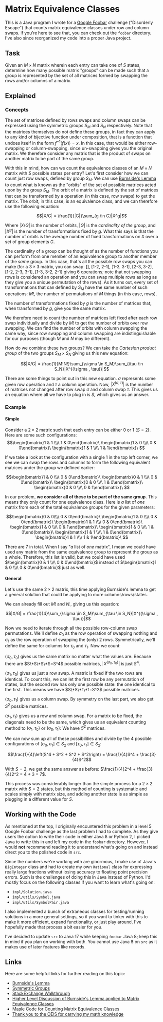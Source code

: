 # Matrix Equivalence Classes
This is a Java program I wrote for a [Google Foobar](https://google.com/foobar) challenge ("Disorderly Escape") that counts matrix equivalence classes under row and column swaps. If you're here to see that, you can check out the `foobar` directory. I've also since reorganized my code into a proper Java project.

## Task
Given an $M\times N$ matrix wherein each entry can take one of $S$ states, determine how many possible matrix "groups" can be made such that a group is represented by the set of all matrices formed by swapping the rows and/or columns of a matrix.

## Explained
### Concepts
The set of matrices defined by rows swaps and column swaps can be expressed using the symmetric groups $S_M$ and $S_N$ respectively. Note that the matrices themselves do not define these groups, in fact they can apply to any kind of bijective function under composition, that is a function that undoes itself in the form $f^{-1}(f(x)) = x$. In this case, that would be either row-swapping or column-swapping, since un-swapping gives you the original matrix. We therefore consider any matrix that is the product of swaps on another matrix to be part of the same group.

With this in mind, how can we count the equivalence classes of an $M\times N$ matrix with $S$ possible states per entry? Let's first consider how we can count just row swaps, defined by group $S_M$. We can use [Burnside's Lemma](https://en.wikipedia.org/wiki/Burnside%27s_lemma) to count what is known as the "orbits" of the set of possible matrices acted upon by the group $S_M$. The orbit of a matrix is defined by the set of matrices that can be transformed by a operation (in this case, row swaps) to get the matrix. The orbit, in this case, is an equivalence class, and we can therefore use the following equation:

$$|X/G| = \frac{1}{|G|}\sum_{g \in G}|X^g|$$

Where $|X/G|$ is the number of orbits, $|G|$ is the *cardinality of the group*, and $|X^g|$ is the number of transformations fixed by $g$. What this says is that the number of orbits is the average number of fixed transformations on $X$ over a set of group elements $G$.

The cardinality of a group can be thought of as the number of functions you can perform from one member of an equivalence group to another member of the *same* group. In this case, that's all the possible row swaps you can make (for a $3\times 3$ matrix, you can swap: [], [1-2, 2-1], [1-3, 3-1], [2-3, 3-2], [1-2, 2-3, 3-1], [1-3, 3-2, 2-1] giving 6 operations; note that not swapping rows is considered an operation and you can swap multiple rows as long as they give you a unique permutation of the rows). As it turns out, every set of transformations that can defined by $S_M$ have the same number of such operations: $M!$, the number of permutations of $M$ things (in this case, rows).

The number of transformations fixed by $g$ is the number of matrices that, when transformed by $g$, give you the same matrix.

We therefore need to count the number of matrices left fixed after each row swap individually and divide by $M!$ to get the number of orbits over row swapping. We can find the number of orbits with column swapping the same way, since row swapping and column swapping are indistinguishable for our purposes (though $M$ and $N$ may be different).

How do we combine these two groups? We can take the *Cartesian product group* of the two groups $S_M\times S_N$ giving us this new equation:

$$|X/G| = \frac{1}{M!N!}\sum_{\sigma \in S_M}\sum_{\tau \in S_N}|X^{(\sigma , \tau)}|$$

There are some things to point out in this new equation. $\sigma$ represents some given row operation and $\tau$ a column operation. Now, $|X^{(\sigma, \tau)}|$ is the number of matrices not changed after row swap $\sigma$ and column swap $\tau$. This gives us an equation where all we have to plug in is $S$, which gives us an answer.

### Example
#### Simple
Consider a $2\times 2$ matrix such that each entry can be either $0$ or $1$ $(S=2)$. Here are some such configurations:
$$\begin{bmatrix}1 & 1 \\\\ 1 & 0\end{bmatrix}\ \begin{bmatrix}1 & 0 \\\\ 0 & 0\end{bmatrix}\ \begin{bmatrix}1 & 1 \\\\ 1 & 1\end{bmatrix}\ $$

If we take a look at the configuration with a single $1$ in the top left corner, we see we can swap the rows and columns to form the following equivalent matrices under the group we defined earlier:

$$\begin{bmatrix}1 & 0 \\\\ 0 & 0\end{bmatrix}\ \begin{bmatrix}0 & 1 \\\\ 0 & 0\end{bmatrix}\ \begin{bmatrix}0 & 0 \\\\ 1 & 0\end{bmatrix}\ \begin{bmatrix}0 & 0 \\\\ 0 & 1\end{bmatrix}\ $$

In our problem, **we consider all of these to be part of the same group.** This means they only count for one equivalence class. Here is *a* list of *one* matrix from each of the total equivalence groups for the given parameters:

$$\begin{bmatrix}0 &  0\\\\ 0 & 0\end{bmatrix}\ \begin{bmatrix}1 & 0 \\\\ 0 & 0\end{bmatrix}\ \begin{bmatrix}1 & 1 \\\\ 0 & 0\end{bmatrix}\ \begin{bmatrix}1 & 0 \\\\ 0 & 1\end{bmatrix}\ \begin{bmatrix}1 & 0 \\\\ 1 & 0\end{bmatrix}\ \begin{bmatrix}1 & 1 \\\\ 1 & 0\end{bmatrix}\ \begin{bmatrix}1 & 1 \\\\ 1 & 1\end{bmatrix}\ $$

There are 7 in total. When I say "*a* list of *one* matrix", I mean we could have used any matrix from the same equivalence group to represent the group as a whole. Therefore, this list is valid, but we could have used $\begin{bmatrix}0 & 1 \\\\ 0 & 0\end{bmatrix}$ instead of $\begin{bmatrix}1 & 0 \\\\ 0 & 0\end{bmatrix}$ just as well.

#### General
Let's use the same $2\times 2$ matrix, this time applying Burnside's lemma to get a general solution that could be applying to more columns/rows/states.

We can already fill out $M!$ and $N!$, giving us this equation:

$$|X/G| = \frac{1}{4}\sum_{\sigma \in S_M}\sum_{\tau \in S_N}|X^{(\sigma , \tau)}|$$

Now we need to iterate through all the possible row-column swap permutations. We'll define $\sigma_0$ as the row operation of swapping nothing and $\sigma_1$ as the row operation of swapping the (only) 2 rows. Symmetrically, we'll define the same for columns for $\tau_0$ and $\tau_1$. Now we count:

$(\sigma_0, \tau_0)$ gives us the same matrix no matter what the values are. Because there are $S\*S\*S\*S=S^4$ possible matrices, $|X^{(\sigma_0, \tau_0)}|$ is just $S^4$.

$(\sigma_1, \tau_0)$ gives us just a row swap. A matrix is fixed if the two rows are identical. To count this, we can let the first row be any permutation of states, but the second row has only one possible state: the one identical to the first. This means we have $S\*S\*1\*1=S^2$ possible matrices.

$(\sigma_0, \tau_1)$ gives us a column swap. By symmetry on the last part, we also get $S^2$ possible matrices.

$(\sigma_1, \tau_1)$ gives us a row and column swap. For a matrix to be fixed, the diagonals need to be the same, which gives us an equivalent counting method to $(\sigma_1, \tau_0)$ or $(\sigma_0, \tau_1)$: We have $S^2$ matrices.

We can now sum up all of these possibilities and divide by the 4 possible configurations of $[\sigma_0, \sigma_1] \in S_2$ and $[\tau_0, \tau_1] \in S_2$:

$$\frac{1}{4}\left(S^4 + S^2 + S^2 + S^2\right) = \frac{1}{4}S^4 + \frac{3}{4}S^2$$

With $S=2$, we get the same answer as before: $\frac{1}{4}2^4 + \frac{3}{4}2^2 = 4 + 3 = 7$.

This process was considerably longer than the simple process for a $2\times 2$ matrix with $S=2$ states, but this method of counting is systematic and scales simply with matrix size, and adding another state is as simple as plugging in a different value for $S$.

## Working with the Code
As mentioned at the top, I originally encountered this problem in a level 5 Google Foobar challenge as the last problem I had to complete. As they give users the option to write their code in either Java 8 or Python 2, I picked Java to write this in and left my code in the `foobar` directory. However, I would **not** recommend reading it to understand what's going on and instead direct you to the polished code in `src`.

Since the numbers we're working with are ginormous, I make use of Java's `BigInteger` class and had to create my own `Rational` class for expressing really large fractions without losing accuracy to floating point precision errors. Such is the challenges of doing this in Java instead of Python. I'd mostly focus on the following classes if you want to learn what's going on:

- `impl/Solution.java`
- `impl/utils/Symbol.java`
- `impl/utils/SymbolPair.java`

I also implemented a bunch of extraneous classes for testing/running solutions in a more general settings, so if you want to tinker with this to make it more efficient, expand functionality, or just play around, I've hopefully made that process a bit easier for you.

I've decided to update `src` to Java 17 while keeping `foobar` Java 8; keep this in mind if you plan on working with both. You cannot use Java 8 on `src` as it makes use of later features like records.

## Links
Here are some helpful links for further reading on this topic:
- [Burnside's Lemma](https://en.wikipedia.org/wiki/Burnside%27s_lemma)
- [Symmetric Groups](https://en.wikipedia.org/wiki/Symmetric_group)
- [StackExchange Walkthrough](https://math.stackexchange.com/questions/1941503/number-of-equivalence-classes-of-matrices-under-switching-rows-and-columns)
- [Higher Level Discussion of Burnside's Lemma applied to Matrix Equivalence Classes](https://math.stackexchange.com/questions/2056708/number-of-equivalence-classes-of-w-times-h-matrices-under-switching-rows-and)
- [Maple Code for Counting Matrix Equivalence Classes](https://oeis.org/A058001/a058001.html.txt)
- [Thank you to the OEIS for carrying my math knowledge](https://oeis.org)

